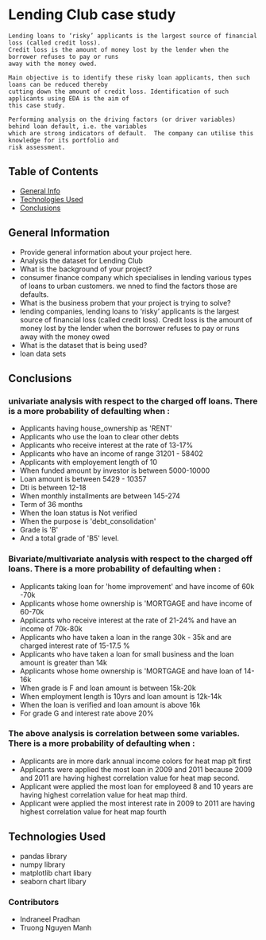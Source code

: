 # Lending Club case study
```
Lending loans to ‘risky’ applicants is the largest source of financial loss (called credit loss). 
Credit loss is the amount of money lost by the lender when the borrower refuses to pay or runs 
away with the money owed.

Main objective is to identify these risky loan applicants, then such loans can be reduced thereby 
cutting down the amount of credit loss. Identification of such applicants using EDA is the aim of 
this case study.

Performing analysis on the driving factors (or driver variables) behind loan default, i.e. the variables
which are strong indicators of default.  The company can utilise this knowledge for its portfolio and 
risk assessment. 

```

## Table of Contents
* [General Info](#general-information)
* [Technologies Used](#technologies-used)
* [Conclusions](#conclusions)

<!-- You can include any other section that is pertinent to your problem -->

## General Information
- Provide general information about your project here.
 - Analysis the dataset for Lending Club
- What is the background of your project?
 - consumer finance company which specialises in lending various types of loans to urban customers. we nned to find the factors those are defaults.
- What is the business probem that your project is trying to solve?
 - lending companies, lending loans to ‘risky’ applicants is the largest source of financial loss (called credit loss). Credit loss is the amount of money lost by the lender when the borrower refuses to pay or runs away with the money owed
- What is the dataset that is being used?
 - loan data sets

<!-- You don't have to answer all the questions - just the ones relevant to your project. -->

## Conclusions
###  univariate analysis with respect to the charged off loans. There is a more probability of defaulting when : 

- Applicants having house_ownership as 'RENT'
- Applicants who use the loan to clear other debts
- Applicants who receive interest at the rate of 13-17%
- Applicants who have an income of range 31201 - 58402
- Applicants with employement length of 10
- When funded amount by investor is between 5000-10000
- Loan amount is between 5429 - 10357
- Dti is between 12-18
- When monthly installments are between 145-274
- Term of 36 months
- When the loan status is Not verified
- When the purpose is 'debt_consolidation'
- Grade is 'B'
- And a total grade of 'B5' level.

###  Bivariate/multivariate analysis with respect to the charged off loans. There is a more probability of defaulting when : 

- Applicants taking loan for 'home improvement' and have income of 60k -70k
- Applicants whose home ownership is 'MORTGAGE and have income of 60-70k
- Applicants who receive interest at the rate of 21-24% and have an income of 70k-80k
- Applicants who have taken a loan in the range 30k - 35k and are charged interest rate of 15-17.5 %
- Applicants who have taken a loan for small business and the loan amount is greater than 14k
- Applicants whose home ownership is 'MORTGAGE and have loan of 14-16k
- When grade is F and loan amount is between 15k-20k
- When employment length is 10yrs and loan amount is 12k-14k 
- When the loan is verified and loan amount is above 16k
- For grade G and interest rate above 20%

### The above analysis is correlation between some variables. There is a more probability of defaulting when : 

- Applicants are in more dark annual income colors for heat map plt first
- Applicants were applied the most loan in 2009 and 2011 because 2009 and 2011 are having highest correlation value for heat map second.
- Applicant were applied the most loan for employeed 8 and 10 years are having highest correlation value for heat map third.
- Applicant were applied the most interest rate in 2009 to 2011 are having highest correlation value for heat map fourth

<!-- You don't have to answer all the questions - just the ones relevant to your project. -->


## Technologies Used
- pandas library
- numpy library
- matplotlib chart libary
- seaborn chart libary

<!-- As the libraries versions keep on changing, it is recommended to mention the version of library used in this project -->

### Contributors
- Indraneel Pradhan
- Truong Nguyen Manh


<!-- Optional -->
<!-- ## License -->
<!-- This project is open source and available under the [... License](). -->

<!-- You don't have to include all sections - just the one's relevant to your project -->